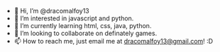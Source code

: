 - 👋 Hi, I’m @dracomalfoy13
- 👀 I’m interested in javascript and python.
- 🌱 I’m currently learning html, css, java, python.
- 💞️ I’m looking to collaborate on definately games.
- 📫 How to reach me, just email me at dracomalfoy13@gmail.com! :D

<!---
dracomalfoy13/dracomalfoy13 is a ✨ special ✨ repository because its `README.md` (this file) appears on your GitHub profile.
You can click the Preview link to take a look at your changes.
--->
